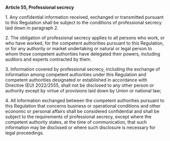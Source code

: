 **Article 55, Professional secrecy**

  


1\. Any confidential information received, exchanged or transmitted pursuant to this Regulation shall be subject to the conditions of professional secrecy laid down in paragraph 2.

  


2\. The obligation of professional secrecy applies to all persons who work, or who have worked, for the competent authorities pursuant to this Regulation, or for any authority or market undertaking or natural or legal person to whom those competent authorities have delegated their powers, including auditors and experts contracted by them.

  


3\. Information covered by professional secrecy, including the exchange of information among competent authorities under this Regulation and competent authorities designated or established in accordance with Directive (EU) 2022/2555, shall not be disclosed to any other person or authority except by virtue of provisions laid down by Union or national law;

  


4\. All information exchanged between the competent authorities pursuant to this Regulation that concerns business or operational conditions and other economic or personal affairs shall be considered confidential and shall be subject to the requirements of professional secrecy, except where the competent authority states, at the time of communication, that such information may be disclosed or where such disclosure is necessary for legal proceedings.